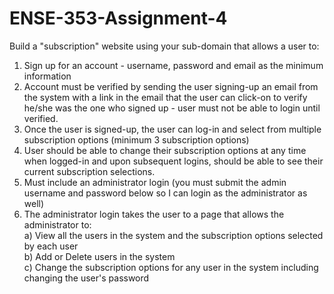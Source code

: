 # ENSE-353-Assignment-4
Build a "subscription" website using your sub-domain that allows a user to:  
1) Sign up for an account - username, password and email as the minimum information  
2) Account must be verified by sending the user signing-up an email from the system with a link in the email that the user can click-on to verify he/she was the one who signed up - user must not be able to login until verified.  
3) Once the user is signed-up, the user can log-in and select from multiple subscription options (minimum 3 subscription options)  
4) User should be able to change their subscription options at any time when logged-in and upon subsequent logins, should be able to see their current subscription selections.  
5) Must include an administrator login (you must submit the admin username and password below so I can login as the administrator as well)  
6) The administrator login takes the user to a page that allows the administrator to:        
  a) View all the users in the system and the subscription options selected by each user        
  b) Add or Delete users in the system        
  c) Change the subscription options for any user in the system including changing the user's password
